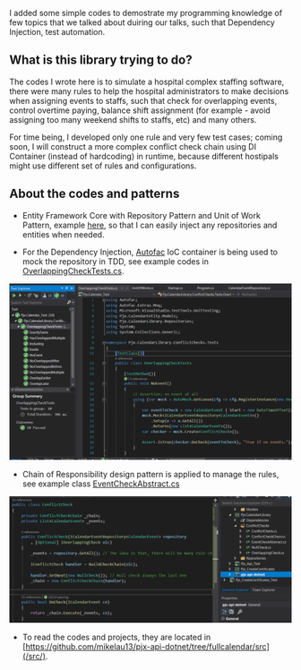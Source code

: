 
I added some simple codes to demostrate my programming knowledge of few topics that we talked about duiring our talks, such that Dependency Injection, test automation.


## What is this library trying to do?

The codes I wrote here is to simulate a hospital complex staffing software, there were many rules to help the hospital administrators to make decisions when assigning events to staffs, such that check for overlapping events, control overtime paying, balance shift assignment (for example - avoid assigning too many weekend shifts to staffs, etc) and many others.

For time being, I developed only one rule and very few test cases; coming soon, I will construct a more complex conflict check chain using DI Container (instead of hardcoding) in runtime, because different hostipals might use different set of rules and configurations.


## About the codes and patterns

- Entity Framework Core with Repository Pattern and Unit of Work Pattern, example [here](/src/Pjx_Api/Data/UnitOfWork.cs), so that I can easily inject any repositories and entities when needed.

- For the Dependency Injection, [Autofac](https://autofac.org/) IoC container is being used to mock the repository in TDD, see example codes in [OverlappingCheckTests.cs](/src/Pjx.Calendar_Test/ConflictChecks/OverlappingCheckTests.cs).

<img src="/src/Pjx.Calendar_Test/images/api_di_unittest.png" alt="Autofac" width="700" />

- Chain of Responsibility design pattern is applied to manage the rules, see example class [EventCheckAbstract.cs](/src/Pjx.CalendarLibrary/ConflictChecks/EventCheckAbstract.cs)

<img src="/src/Pjx.Calendar_Test/images/api_chain_conflictcheck.png" alt="Chain of Responsibility design pattern"  width="700" />

- To read the codes and projects, they are located in [https://github.com/mikelau13/pjx-api-dotnet/tree/fullcalendar/src](/src/).

